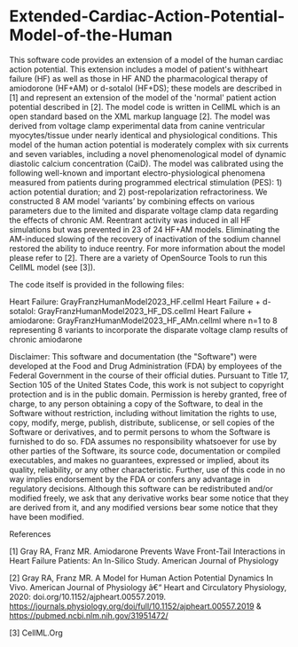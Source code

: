 # Extended-Cardiac-Action-Potential-Model-of-the-Human

This software code provides an extension of a model of the human cardiac action potential. This extension includes a model of patient's withheart failure (HF) as well as those in HF AND the pharmacological therapy of amiodorone (HF+AM) or d-sotalol (HF+DS); these models are described in [1] and represent an extension of the model of the 'normal' patient action potential described in [2]. The model code is written in CellML which is an open standard based on the XML markup language [2]. The model was derived from voltage clamp experimental data from canine ventricular myocytes/tissue under nearly identical and physiological conditions. This model of the human action potential is moderately complex with six currents and seven variables, including a novel phenomenological model of dynamic diastolic calcium concentration (CaiD). The model was calibrated using the following well-known and important electro-physiological phenomena measured from patients during programmed electrical stimulation (PES): 1) action potential duration; and 2) post-repolarization refractoriness. We constructed 8 AM model ‘variants’ by combining effects on various parameters due to the limited and disparate voltage clamp data regarding the effects of chronic AM. Reentrant activity was induced in all HF simulations but was prevented in 23 of 24 HF+AM models. Eliminating the AM-induced slowing of the recovery of inactivation of the sodium channel restored the ability to induce reentry. For more information about the model please refer to [2]. There are a variety of OpenSource Tools to run this CellML model (see [3]).

The code itself is provided in the following files:

Heart Failure: 			GrayFranzHumanModel2023_HF.cellml
Heart Failure + d-sotalol: 	GrayFranzHumanModel2023_HF_DS.cellml
Heart Failure + amiodarone:	GrayFranzHumanModel2023_HF_AMn.cellml
	where n=1 to 8 representing 8 variants to incorporate the
 	disparate voltage clamp results of chronic amiodarone

Disclaimer: This software and documentation (the "Software") were developed at the Food and Drug Administration (FDA) by employees of the Federal Government in the course of their official duties. Pursuant to Title 17, Section 105 of the United States Code, this work is not subject to copyright protection and is in the public domain. Permission is hereby granted, free of charge, to any person obtaining a copy of the Software, to deal in the Software without restriction, including without limitation the rights to use, copy, modify, merge, publish, distribute, sublicense, or sell copies of the Software or derivatives, and to permit persons to whom the Software is furnished to do so. FDA assumes no responsibility whatsoever for use by other parties of the Software, its source code, documentation or compiled executables, and makes no guarantees, expressed or implied, about its quality, reliability, or any other characteristic. Further, use of this code in no way implies endorsement by the FDA or confers any advantage in regulatory decisions. Although this software can be redistributed and/or modified freely, we ask that any derivative works bear some notice that they are derived from it, and any modified versions bear some notice that they have been modified.

References

[1] Gray RA, Franz MR. Amiodarone Prevents Wave Front-Tail Interactions in Heart Failure Patients: An In-Silico Study. American Journal of Physiology

[2] Gray RA, Franz MR. A Model for Human Action Potential Dynamics In Vivo. American Journal of Physiology â€“ Heart and Circulatory Physiology, 2020: doi.org/10.1152/ajpheart.00557.2019. https://journals.physiology.org/doi/full/10.1152/ajpheart.00557.2019 & https://pubmed.ncbi.nlm.nih.gov/31951472/

[3] CellML.Org
